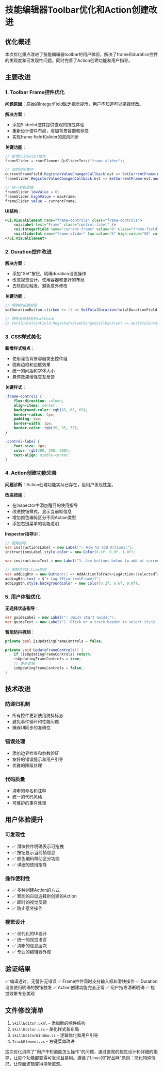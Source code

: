 # 技能编辑器Toolbar优化和Action创建改进

## 优化概述

本次优化重点改进了技能编辑器toolbar的用户体验，解决了frame和duration控件的美观度和可发现性问题，同时完善了Action创建功能和用户指导。

## 主要改进

### 1. Toolbar Frame控件优化

**问题原因**：原始的IntegerField缺乏视觉提示，用户不知道可以拖拽修改。

**解决方案**：
- 添加SliderInt控件提供直观的拖拽体验
- 重新设计控件布局，增加背景容器和标签
- 实现frame field和slider的双向同步

**关键功能**：
```csharp
// 新增SliderInt控件
frameSlider = rootElement.Q<SliderInt>("frame-slider");

// 双向同步事件
currentFrameField.RegisterValueChangedCallback(evt => SetCurrentFrame(evt.newValue));
frameSlider.RegisterValueChangedCallback(evt => SetCurrentFrame(evt.newValue));

// 统一更新逻辑
frameSlider.lowValue = 0;
frameSlider.highValue = maxFrame;
frameSlider.value = currentFrame;
```

**UI结构**：
```xml
<ui:VisualElement name="frame-controls" class="frame-controls">
    <ui:Label text="Frame" class="control-label" />
    <ui:IntegerField name="current-frame" value="0" class="frame-field" />
    <ui:SliderInt name="frame-slider" low-value="0" high-value="59" value="0" direction="Horizontal" class="frame-slider" />
</ui:VisualElement>
```

### 2. Duration控件改进

**解决方案**：
- 添加"Set"按钮，明确duration设置操作
- 改进视觉设计，使用容器和更好的布局
- 去除自动触发，避免意外修改

**关键功能**：
```csharp
// 明确的设置按钮
setDurationButton.clicked += () => SetTotalDuration(totalDurationField.value);

// 移除自动触发的callback
// totalDurationField.RegisterValueChangedCallback(evt => SetTotalDuration(evt.newValue));
```

### 3. CSS样式美化

**新增样式特点**：
- 使用深色背景容器突出控件组
- 圆角边框和边框效果
- 统一的间距和字体大小
- 悬停效果增强交互反馈

**关键样式**：
```css
.frame-controls {
    flex-direction: column;
    align-items: center;
    background-color: rgb(65, 65, 65);
    border-radius: 4px;
    padding: 4px;
    border-width: 1px;
    border-color: rgb(35, 35, 35);
}

.control-label {
    font-size: 9px;
    color: rgb(200, 200, 200);
    text-align: middle-center;
}
```

### 4. Action创建功能完善

**问题诊断**：Action创建功能实际已存在，但用户发现性差。

**改进措施**：
- 在Inspector中添加醒目的使用指导
- 改进按钮样式，显示当前帧信息
- 增加颜色编码区分不同Action类型
- 添加右键菜单的功能说明

**Inspector指导UI**：
```csharp
// 使用指导
var instructionsLabel = new Label("✨ How to add Actions:");
instructionsLabel.style.color = new Color(0.8f, 0.9f, 1.0f);

var instructionsText = new Label("1. Use buttons below to add at current frame\n2. Right-click on track timeline to add at specific position");

// 带颜色的Action按钮
var addLogBtn = new Button(() => AddActionToTrack<LogAction>(selectedTrackIndex, currentFrame));
addLogBtn.text = $"+ Log (F{currentFrame})";
addLogBtn.style.backgroundColor = new Color(0.2f, 0.6f, 0.8f);
```

### 5. 用户体验优化

**无选择状态指导**：
```csharp
var guideLabel = new Label("💡 Quick Start Guide:");
var guideText = new Label("1. Click on a track header to select it\n2. Use Inspector buttons or right-click timeline to add actions\n3. Click on actions to edit their properties");
```

**智能防抖机制**：
```csharp
private bool isUpdatingFrameControls = false;

private void UpdateFrameControls() {
    if (isUpdatingFrameControls) return;
    isUpdatingFrameControls = true;
    // 更新逻辑
    isUpdatingFrameControls = false;
}
```

## 技术改进

### 防递归机制
- 所有控件更新使用防抖标志
- 避免事件循环和性能问题
- 确保UI同步的准确性

### 错误处理
- 添加边界检查和参数验证
- 友好的错误提示和用户引导
- 优雅的降级处理

### 代码质量
- 清晰的命名和注释
- 统一的代码风格
- 可维护的事件处理

## 用户体验提升

### 可发现性
- ✅ 滑块控件明确表示可拖拽
- ✅ 按钮显示当前帧信息
- ✅ 颜色编码帮助区分功能
- ✅ 详细的使用指导

### 操作便利性
- ✅ 多种创建Action的方式
- ✅ 智能的自动选择新创建的Action
- ✅ 即时的视觉反馈
- ✅ 防止意外操作

### 视觉设计
- ✅ 现代化的UI设计
- ✅ 统一的视觉语言
- ✅ 清晰的信息层次
- ✅ 专业的编辑器外观

## 验证结果

✅ 编译通过，无警告无错误
✅ Frame控件同时支持输入框和滑块操作
✅ Duration设置使用明确的按钮触发
✅ Action创建功能完全正常
✅ 用户指导清晰明确
✅ 视觉效果专业美观

## 文件修改清单

1. `SkillEditor.uxml` - 添加新的控件结构
2. `SkillEditor.uss` - 美化样式和布局
3. `SkillEditorWindow.cs` - 逻辑优化和用户引导
4. `TrackElement.cs` - 右键菜单改进

这次优化消除了"用户不知道能怎么操作"的问题，通过直观的视觉设计和详细的指导，让每个功能都变得可发现且易用。遵循了Linus的"好品味"原则：简化特殊情况，让界面逻辑变得清晰直观。